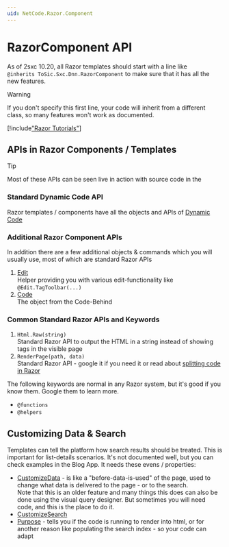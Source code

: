 ```yaml
---
uid: NetCode.Razor.Component
---
```

# RazorComponent API

As of 2sxc 10.20, all Razor templates should start with a line like  
`@inherits ToSic.Sxc.Dnn.RazorComponent` 
to make sure that it has all the new features. 

> [!WARNING]
> If you don't specify this first line, your code will inherit from a different class,
> so many features won't work as documented. 


[!include["Razor Tutorials"](../../shared/tutorials/razor.md)]


## APIs in Razor Components / Templates

> [!TIP]
> Most of these APIs can be seen live in action with source code in the [](xref:Tut.Razor.Home)

### Standard Dynamic Code API

Razor templates / components have all the objects and APIs of [Dynamic Code](xref:NetCode.DynamicCode.Index)


### Additional Razor Component APIs

In addition there are a few additional objects & commands which you will usually use, most of which are standard Razor APIs

1. [Edit](xref:NetCode.Razor.Edit)  
    Helper providing you with various edit-functionality like `@Edit.TagToolbar(...)`
1. [Code](xref:NetCode.Razor.CodeBehind)  
    The object from the Code-Behind

### Common Standard Razor APIs and Keywords

1. `Html.Raw(string)`  
    Standard Razor API to output the HTML in a string instead of showing tags in the visible page
1. `RenderPage(path, data)`  
    Standard Razor API - google it if you need it or read about [splitting code in Razor](xref:NetCode.Razor.OrganizeCode)

The following keywords are normal in any Razor system, but it's good if you know them. Google them to learn more. 

* `@functions`
* `@helpers`

## Customizing Data & Search

Templates can tell the platform how search results should be treated. This is important for list-details scenarios. It's not documented well, but you can check examples in the Blog App. It needs these evens / properties:

* [CustomizeData](xref:NetCode.Razor.CustomizeData) - is like a "before-data-is-used" of the page, used to change what data is delivered to the page - or to the search.  
  Note that this is an older feature and many things this does can also be done using the visual query designer. But sometimes you will need code, and this is the place to do it.
* [CustomizeSearch](xref:NetCode.Razor.CustomizeSearch)
* [Purpose](xref:NetCode.Razor.Purpose) - tells you if the code is running to render into html, or for another reason like populating the search index - so your code can adapt


